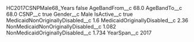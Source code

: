 <?xml version="1.0" encoding="UTF-8"?>
<CustomMetadata xmlns="http://soap.sforce.com/2006/04/metadata" xmlns:xsi="http://www.w3.org/2001/XMLSchema-instance" xmlns:xsd="http://www.w3.org/2001/XMLSchema">
    <label>HC2017CSNPMale68_Years</label>
    <protected>false</protected>
    <values>
        <field>AgeBandFrom__c</field>
        <value xsi:type="xsd:double">68.0</value>
    </values>
    <values>
        <field>AgeBandTo__c</field>
        <value xsi:type="xsd:double">68.0</value>
    </values>
    <values>
        <field>CSNP__c</field>
        <value xsi:type="xsd:boolean">true</value>
    </values>
    <values>
        <field>Gender__c</field>
        <value xsi:type="xsd:string">Male</value>
    </values>
    <values>
        <field>IsActive__c</field>
        <value xsi:type="xsd:boolean">true</value>
    </values>
    <values>
        <field>MedicaidNonOriginallyDisabled__c</field>
        <value xsi:type="xsd:double">1.6</value>
    </values>
    <values>
        <field>MedicaidOriginallyDisabled__c</field>
        <value xsi:type="xsd:double">2.36</value>
    </values>
    <values>
        <field>NonMedicaidNonOriginallyDisabled__c</field>
        <value xsi:type="xsd:double">1.082</value>
    </values>
    <values>
        <field>NonMedicaidOriginallyDisabled__c</field>
        <value xsi:type="xsd:double">1.734</value>
    </values>
    <values>
        <field>YearSpan__c</field>
        <value xsi:type="xsd:string">2017</value>
    </values>
</CustomMetadata>
